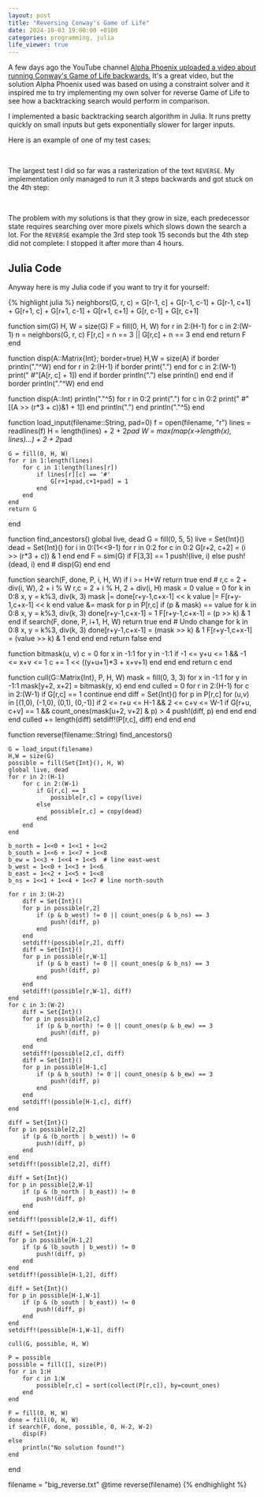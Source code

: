 ```yaml
---
layout: post
title: "Reversing Conway's Game of Life"
date: 2024-10-03 19:00:00 +0100
categories: programming, julia
life_viewer: true
---
```

A few days ago the YouTube channel [Alpha Phoenix uploaded a
video about running Conway's Game of Life backwards.](https://youtu.be/g8pjrVbdafY?feature=shared) It's a great video,
but the solution Alpha Phoenix used was based on using a constraint solver and
it inspired me to try implementing my own solver for reverse Game of Life to see how a backtracking search would perform in comparison.

I implemented a basic backtracking search algorithm in Julia. It runs pretty quickly on small inputs but gets exponentially slower for larger inputs.

Here is an example of one of my test cases:

<div class="viewer">
<textarea style="display:none">#C [[ GRID COLOR GRID 192 192 192 GRIDMAJOR 10 COLOR GRIDMAJOR 128 128 128 COLOR DEADRAMP 255 220 192 COLOR ALIVE 0 0 0 COLOR ALIVERAMP 0 0 0 COLOR DEAD 192 220 255 COLOR BACKGROUND 255 255 255 WIDTH 937 HEIGHT 600 AUTOSTART GPS 1 LOOP 6 ]]
x = 0, y = 0, rule = B3/S23
18b$bo3bo3bo8b$3bo4bo2bob2obob$2b2obobo2b3o5b$bobo4bo2bobobo2b$3b2ob3o4bobo2b$2b2o7bo2bo3b$2b3obo4bob2obob$5b2ob4o3bo2b$2b3o4bo2b2ob2ob$3b2o6bo3b2ob$2b4ob2o2bobobo2b$3bobob4o2bobo2b$3bo4bo9b$bo3bobo3bobobo2b$18b$!
</textarea><br/>
<canvas></canvas>
</div>

The largest test I did so far was a rasterization of the text `REVERSE`. My implementation only managed to run it 3 steps backwards and got stuck on the 4th step:

<div class="viewer">
<textarea style="display:none">#C [[ ZOOM 16 GRID COLOR GRID 192 192 192 GRIDMAJOR 10 COLOR GRIDMAJOR 128 128 128 COLOR DEADRAMP 255 220 192 COLOR ALIVE 0 0 0 COLOR ALIVERAMP 0 0 0 COLOR DEAD 192 220 255 COLOR BACKGROUND 255 255 255 WIDTH 937 HEIGHT 600 AUTOSTART GPS 1 LOOP 4 ]]
x = 0, y = 0, rule = B3/S23
56b$2bobobo8b2obobo3b3o6bo4bo3b2obo10b$2bobobo6b5o4b7ob2o3b2o9bob2ob2o3b$3bo4bobo2bobob2obo3bo3b2o3bo2b2obobob2obob3o2bo2b$bob2obobo2b3o2bobobo6b2obob2o7bob2o4bobo4b$3bo5b2o2bo11bobo2bob2o4bo5bo3b2ob3o2b$2b3o5bo3bo2bo4b3ob2obobob3ob2ob3o2b2o5bo3b$3bo3bobobob7o4b2o10b4ob2o3bobo4bo2b$4bo6b2o2bo2bob2o3bo5b3o9bo3bo2b4o2b$bo3bobo3b2o6bo5bo2bobob3ob2ob2obob2obo2bob3ob$bobo2b3o5bobob5ob2ob2o2b3o2b2ob2obob5o3b3ob$7b2o7bob2o9bobo8bo7b2o3bo2b$4b2o4b2o9bob2obo2bobo2bobobo2bob2o9bob$56b$!
</textarea><br/>
<canvas></canvas>
</div>

The problem with my solutions is that they grow in size, each predecessor state requires searching over more pixels which slows down the search a lot. For the `REVERSE` example the 3rd step took 15 seconds but the 4th step did not complete: I stopped it after more than 4 hours.

## Julia Code
Anyway here is my Julia code if you want to try it for yourself:

{% highlight julia %}
neighbors(G, r, c) = G[r-1, c] + G[r-1, c-1] + G[r-1, c+1] + G[r+1, c] + G[r+1, c-1] + G[r+1, c+1] + G[r, c-1] + G[r, c+1]

function sim(G)
    H, W = size(G)
    F = fill(0, H, W)
    for r in 2:(H-1)
        for c in 2:(W-1)
            n = neighbors(G, r, c)
            F[r,c] = n == 3 || G[r,c] + n == 3
        end
    end
    return F
end

function disp(A::Matrix{Int}; border=true)
    H,W = size(A)
    if border
        println("."^W)
    end
    for r in 2:(H-1)
        if border
            print(".")
        end
        for c in 2:(W-1)
            print(" #"[A[r, c] + 1])
        end
        if border
            println(".")
        else
            println()
        end
    end
    if border
        println("."^W)
    end
end

function disp(A::Int)
    println("."^5)
    for r in 0:2
        print(".")
        for c in 0:2
            print(" #"[(A >> (r*3 + c))&1 + 1])
        end
        println(".")
    end
    println("."^5)
end

function load_input(filename::String, pad=0)
    f = open(filename, "r")
    lines = readlines(f)
    H = length(lines) + 2 + 2*pad
    W = max(map(x->length(x), lines)...) + 2 + 2*pad

    G = fill(0, H, W)
    for r in 1:length(lines)
        for c in 1:length(lines[r])
            if lines[r][c] == '#'
                G[r+1+pad,c+1+pad] = 1
            end
        end
    end
    return G
end

function find_ancestors()
    global live, dead
    G = fill(0, 5, 5)
    live = Set{Int}()
    dead = Set{Int}()
    for i in 0:(1<<9-1)
        for r in 0:2
            for c in 0:2
                G[r+2, c+2] = (i >> (r*3 + c)) & 1
            end
        end
        F = sim(G)
        if F[3,3] == 1
            push!(live, i)
        else
            push!(dead, i)
        end
        # disp(G)
    end
end

function search(F, done, P, i, H, W)
    if i >= H*W
        return true
    end
    # r,c = 2 + div(i, W), 2 + i % W
    r,c = 2 + i % H, 2 + div(i, H)
    mask = 0
    value = 0
    for k in 0:8
        x, y = k%3, div(k, 3)
        mask |= done[r+y-1,c+x-1] << k
        value |= F[r+y-1,c+x-1] << k
    end
    value &= mask
    for p in P[r,c]
        if (p & mask) == value
            for k in 0:8
                x, y = k%3, div(k, 3)
                done[r+y-1,c+x-1] = 1
                F[r+y-1,c+x-1] = (p >> k) & 1
            end
            if search(F, done, P, i+1, H, W)
                return true
            end
            # Undo change
            for k in 0:8
                x, y = k%3, div(k, 3)
                done[r+y-1,c+x-1] = (mask >> k) & 1
                F[r+y-1,c+x-1] = (value >> k) & 1
            end
        end
    end
    return false
end

function bitmask(u, v)
    c = 0
    for x in -1:1
        for y in -1:1
            if -1 <= y+u  <= 1 && -1 <= x+v <= 1
                c += 1 << ((y+u+1)*3 + x+v+1)
            end
        end
    end
    return c
end

function cull(G::Matrix{Int}, P, H, W)
    mask = fill(0, 3, 3)
    for x in -1:1
        for y in -1:1
            mask[y+2, x+2] = bitmask(y, x)
        end
    end
    culled = 0
    for r in 2:(H-1)
        for c in 2:(W-1)
            if G[r,c] == 1
                continue
            end
            diff = Set{Int}()
            for p in P[r,c]
                for (u,v) in [(1,0), (-1,0), (0,1), (0,-1)]
                    if 2 <= r+u <= H-1 && 2 <= c+v <= W-1
                        if G[r+u, c+v] == 1 && count_ones(mask[u+2, v+2] & p) > 4
                            push!(diff, p)
                        end
                    end
                end
            end
            culled += length(diff)
            setdiff!(P[r,c], diff)
        end
    end
end

function reverse(filename::String)
    find_ancestors()

    G = load_input(filename)
    H,W = size(G)
    possible = fill(Set{Int}(), H, W)
    global live, dead
    for r in 2:(H-1)
        for c in 2:(W-1)
            if G[r,c] == 1
                possible[r,c] = copy(live)
            else
                possible[r,c] = copy(dead)
            end
        end
    end

    b_north = 1<<0 + 1<<1 + 1<<2
    b_south = 1<<6 + 1<<7 + 1<<8
    b_ew = 1<<3 + 1<<4 + 1<<5  # line east-west
    b_west = 1<<0 + 1<<3 + 1<<6
    b_east = 1<<2 + 1<<5 + 1<<8
    b_ns = 1<<1 + 1<<4 + 1<<7 # line north-south

    for r in 3:(H-2)
        diff = Set{Int}()
        for p in possible[r,2]
            if (p & b_west) != 0 || count_ones(p & b_ns) == 3
                push!(diff, p)
            end
        end
        setdiff!(possible[r,2], diff)
        diff = Set{Int}()
        for p in possible[r,W-1]
            if (p & b_east) != 0 || count_ones(p & b_ns) == 3
                push!(diff, p)
            end
        end
        setdiff!(possible[r,W-1], diff)
    end
    for c in 3:(W-2)
        diff = Set{Int}()
        for p in possible[2,c]
            if (p & b_north) != 0 || count_ones(p & b_ew) == 3
                push!(diff, p)
            end
        end
        setdiff!(possible[2,c], diff)
        diff = Set{Int}()
        for p in possible[H-1,c]
            if (p & b_south) != 0 || count_ones(p & b_ew) == 3
                push!(diff, p)
            end
        end
        setdiff!(possible[H-1,c], diff)
    end

    diff = Set{Int}()
    for p in possible[2,2]
        if (p & (b_north | b_west)) != 0
            push!(diff, p)
        end
    end
    setdiff!(possible[2,2], diff)

    diff = Set{Int}()
    for p in possible[2,W-1]
        if (p & (b_north | b_east)) != 0
            push!(diff, p)
        end
    end
    setdiff!(possible[2,W-1], diff)

    diff = Set{Int}()
    for p in possible[H-1,2]
        if (p & (b_south | b_west)) != 0
            push!(diff, p)
        end
    end
    setdiff!(possible[H-1,2], diff)

    diff = Set{Int}()
    for p in possible[H-1,W-1]
        if (p & (b_south | b_east)) != 0
            push!(diff, p)
        end
    end
    setdiff!(possible[H-1,W-1], diff)

    cull(G, possible, H, W)

    P = possible
    possible = fill([], size(P))
    for r in 1:H
        for c in 1:W
            possible[r,c] = sort(collect(P[r,c]), by=count_ones)
        end
    end

    F = fill(0, H, W)
    done = fill(0, H, W)
    if search(F, done, possible, 0, H-2, W-2)
        disp(F)
    else
        println("No solution found!")
    end
end

filename = "big_reverse.txt"
@time reverse(filename)
{% endhighlight %}
